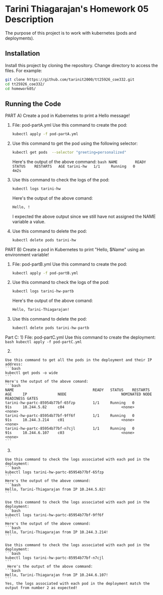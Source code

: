 # Tarini Thiagarajan's Homework 05 Description

The purpose of this project is to work with kubernetes (pods and deployments).

## Installation

Install this project by cloning the repository. Change directory to access the files. For example:

```bash
git clone https://github.com/tarinit2000/tt25926_coe332.git
cd tt25926_coe332/
cd homework05/
```

## Running the Code

PART A) Create a pod in Kubernetes to print a Hello message!

  1) 
        File: pod-partA.yml 
        Use this command to create the pod:
        ```bash
        kubectl apply -f pod-partA.yml
        ```
        
  2) 
        Use this command to get the pod using the following selector:
        ```bash
        kubectl get pods  --selector "greeting=personalized" 
        ```
        Here's the output of the above command: 
         ```bash
        NAME        READY   STATUS    RESTARTS   AGE
        tarini-hw   1/1     Running   0          4m2s   
         ```
         
  3) Use this command to check the logs of the pod: 
        ```bash
        kubectl logs tarini-hw 
        ```
        Here's the output of the above comand: 
        ```bash
        Hello, !
        ```
        I expected the above output since we still have not assigned the NAME variable a value.
        
  4) Use this command to delete the pod: 
      ```bash
      kubectl delete pods tarini-hw
      ```
      
PART B) Create a pod in Kubernetes to print "Hello, $Name" using an environment variable!

  1) File: pod-partB.yml
     Use this command to create the pod: 
     ```bash
     kubectl apply -f pod-partB.yml
     ```
     
  2) Use this command to check the logs of the pod: 
     ```bash
     kubectl logs tarini-hw-partb
     ```
     Here's the output of the above comand: 
     ```bash
     Hello, Tarini-Thiagarajan! 
     ```
  3) Use this command to delete the pod: 
     ```bash
     kubectl delete pods tarini-hw-partb
     ```

Part C: 
  1) 
    File: pod-partC.yml 
    Use this command to create the deployment: 
    ```bash
    kubectl apply -f pod-partC.yml 
    ``` 
    
  2) 
    Use this command to get all the pods in the deployment and their IP address: 
    ```bash
    kubectl get pods -o wide
    ```
    Here's the output of the above comand:  
    ```bash
    NAME                                    READY   STATUS    RESTARTS   AGE     IP              NODE                         NOMINATED NODE   READINESS GATES
    tarini-hw-partc-85954b77bf-65fzp        1/1     Running   0          91s     10.244.5.82     c04                          <none>           <none>
    tarini-hw-partc-85954b77bf-9ff6f        1/1     Running   0          91s     10.244.3.214    c01                          <none>           <none>
    tarini-hw-partc-85954b77bf-n7cjl        1/1     Running   0          91s     10.244.6.107    c03                          <none>           <none>
    ```
    
  3) 
    Use this command to check the logs associated with each pod in the deployment: 
    ```bash
    kubectl logs tarini-hw-partc-85954b77bf-65fzp
    ```
    Here's the output of the above command:
    ```bash
    Hello, Tarini-Thiagarajan from IP 10.244.5.82!
    ```
    
    Use this command to check the logs associated with each pod in the deployment: 
    ```bash
    kubectl logs tarini-hw-partc-85954b77bf-9ff6f
    ```
    Here's the output of the above command: 
    ```bash
    Hello, Tarini-Thiagarajan from IP 10.244.3.214!
    ```
    
    Use this command to check the logs associated with each pod in the deployment: 
    ```bash
    kubectl logs tarini-hw-partc-85954b77bf-n7cjl
    ```
     Here's the output of the above command: 
    ```bash
    Hello, Tarini-Thiagarajan from IP 10.244.6.107!
    ```
    Yes, the logs associated with each pod in the deployment match the output from number 2 as expected!


